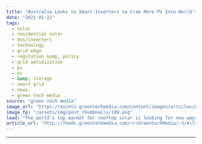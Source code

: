 ```yaml
---
title: "Australia Looks to Smart Inverters to Cram More PV Into World’s Top Solar Market"
date: "2021-01-22"
tags: 
  - solar
  - residential solar
  - bos/inverters
  - technology
  - grid edge
  - regulation &amp; policy
  - grid optimization
  - pv
  - ev
  - &amp; storage
  - smart grid
  - news,
  - green tech media
source: "green tech media"
image_url: "https://assets.greentechmedia.com/content/images/articles/Australia_Solar_Rooftop_XL_Shutterstock.jpg"
image_fp: "/assets/img/post_thumbnails/109.png"
lead: "The world’s top market for rooftop solar is looking for new ways to add distributed PV to its electricity system by fine-tuning its interplay with the power grid. This year, utilities in the Australian states South Australia and Victoria will roll ou ..."
article_url: "http://feeds.greentechmedia.com/~r/GreentechMedia/~3/4i7z8gQxuE8/worlds-top-rooftop-solar-market-looks-to-cram-in-more-pv"
---
```


---

